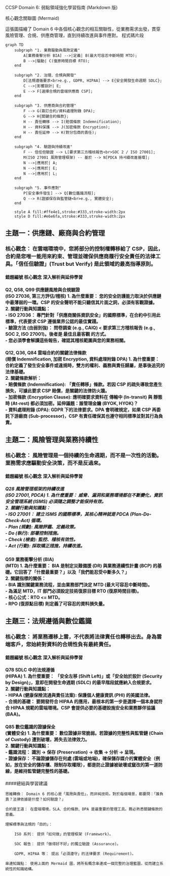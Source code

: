 CCSP Domain 6: 弱點領域強化學習指南 (Markdown 版)

核心觀念關聯圖 (Mermaid)

這張圖描繪了 Domain 6 中各個核心觀念的相互關聯性，從業務需求出發，貫穿風險管理、合規、供應商管理，直到持續改進與事件應對。
程式碼片段

```mermaid
graph TD
    subgraph "1. 業務驅動與風險定義"
        A[業務衝擊分析 BIA] -->|定義| B(最大可容忍中斷時間 MTD);
        B -->|驅動| C(復原時間目標 RTO);
    end

    subgraph "2. 治理、合規與開發"
        D[法規遵循要求<br>e.g., GDPR, HIPAA] --> E{安全開發生命週期 SDLC};
        C -->|影響設計| E;
        E --> F[選擇合規的雲端供應商 CSP];
    end

    subgraph "3. 供應商與合約管理"
        F --> G(簽訂合約/資料處理附錄 DPA);
        G --> H{關鍵合約條款};
        H -- 責任轉移 --> I(賠償條款 Indemnification);
        H -- 資料保護 --> J(加密條款 Encryption);
        H -- 責任延伸 --> K(對分包商的責任);
    end

    subgraph "4. 驗證與持續改進"
        F -- 信任但驗證 --> L[要求第三方稽核報告<br>SOC 2 / ISO 27001];
        M(ISO 27001 風險管理框架) -- 基於 --> N[PDCA 持셔續改進循環];
        N -->|應用於| A;
        N -->|應用於| E;
        N -->|應用於| L;
    end
    
    subgraph "5. 事件應對"
        P[安全事件發生] --> Q[數位鑑識流程];
        Q --> R(證據保存與監管鏈<br>e.g., 實體安全);
    end

    style A fill:#ffe4e1,stroke:#333,stroke-width:2px
    style D fill:#e6e6fa,stroke:#333,stroke-width:2px

```
## 主題一：供應鏈、廠商與合約管理

###    核心觀念： 在雲端環境中，您將部分的控制權轉移給了 CSP，因此，合約是您唯一能用來約束、管理並確保供應商履行安全責任的法律工具。「信任但驗證」(Trust but Verify) 是此領域的最高指導原則。

#### 錯題編號	核心觀念	深入解析與延伸學習
#### Q2, Q58, Q99	供應鏈風險與合規驗證<br>(ISO 27036, 第三方評估/稽核)	1. 為什麼重要： 您的安全防護能力取決於供應鏈中最薄弱的一環。CSP 的安全聲明不能只聽信其片面之詞，必須有客觀證據。<br>2. 關鍵行動與知識點：<br> - ISO 27036： 專門針對「供應商關係資訊安全」的國際標準，在合約中引用此標準，代表要求 CSP 遵循業界公認的最佳實踐。<br> - 驗證方法 (由弱到強)： 問卷調查 (e.g., CAIQ) < 要求第三方稽核報告 (e.g., SOC 2, ISO 27001)。後者是 最佳且最客觀 的方式。<br> - 您必須學會解讀這些報告，確認其稽核範圍與您的業務相關。
#### Q12, Q36, Q84	雲端合約的關鍵法律條款<br>(賠償 Indemnification, 加密 Encryption, 資料處理附錄 DPA)	1. 為什麼重要： 合約定義了發生安全事件或違規時，雙方的權利、義務與責任歸屬，是事後追究的法律基礎。<br>2. 關鍵條款解析：<br> - 賠償條款 (Indemnification): 「責任轉移」條款。若因 CSP 的疏失導致您產生損失，可據此要求 CSP 賠償，是關鍵的法律防火牆。<br> - 加密條款 (Encryption Clause): 應明確要求資料在 傳輸中 (In-transit) 與 靜態時 (At-rest) 都必須加密。延伸議題：誰管理金鑰 (BYOK, HYOK)？<br> - 資料處理附錄 (DPA): GDPR 下的法律要求。DPA 會明確規定，如果 CSP 再委託下游廠商 (Sub-processor)，CSP 有責任確保其也遵守相同標準並對其行為負責。

## 主題二：風險管理與業務持續性

###    核心觀念： 風險管理是一個持續的生命週期，而不是一次性的活動。業務需求應驅動安全決策，而不是反過來。

#### 錯題編號	核心觀念	深入解析與延伸學習
##### Q28	風險管理框架的持續改進<br>(ISO 27001, PDCA)	1. 為什麼重要： 威脅、漏洞和業務環境都在不斷變化，資訊安全管理系統 (ISMS) 必須隨之調整才能保持有效。<br>2. 關鍵行動與知識點：<br> - ISO 27001： 建立 ISMS 的國際標準，其核心精神就是 PDCA (Plan-Do-Check-Act) 循環。<br> - Plan (規劃): 風險評鑑、定義政策。<br> - Do (執行): 部署控制措施。<br> - Check (檢查): 監控、稽核有效性。<br> - Act (行動): 採取矯正措施，持續改進。
#### Q59	業務衝擊分析 (BIA)<br>(MTD)	1. 為什麼重要： BIA 是制定災難備援 (DR) 與業務連續性計畫 (BCP) 的基礎。它回答了「什麼最重要？」以及「我們能忍受中斷多久？」<br>2. 關鍵指標的關係：<br> - BIA 識別關鍵業務流程，並由業務部門決定 MTD (最大可容忍中斷時間)。<br> - 為滿足 MTD，IT 部門必須設定技術復原目標 RTO (復原時間目標)。<br> - 核心公式：RTO <= MTD。<br> - RPO (復原點目標) 則定義了可容忍的資料損失量。

## 主題三：法規遵循與數位鑑識

###    核心觀念： 將業務遷移上雲，不代表將法律責任也轉移出去。身為雲端客戶，您始終對資料的合規性負有最終責任。

#### 錯題編號	核心觀念	深入解析與延伸學習
#### Q78	SDLC 中的法規遵循<br>(HIPAA)	1. 為什麼重要： 「安全左移 (Shift Left)」或「安全始於設計 (Security by Design)」，意即在開發生命週期 (SDLC) 的最早階段就應納入合規要求。<br>2. 關鍵行動與知識點：<br> - HIPAA (健康保險流通與責任法案): 保護個人健康資訊 (PHI) 的美國法律。<br> - 合規的基礎： 要開發符合 HIPAA 的應用，最根本的第一步是選擇一個本身就符合 HIPAA 規範的雲端環境。CSP 會提供必要的基礎設施安全和業務夥伴協議 (BAA)。
#### Q85	數位鑑識的證據保全<br>(實體安全)	1. 為什麼重要： 數位證據非常脆弱。若證據的完整性與監管鏈 (Chain of Custody) 遭到破壞，將失去法律效力。<br>2. 關鍵行動與知識點：<br> - 鑑識流程： 識別 -> 保存 (Preservation) -> 收集 -> 分析 -> 呈現。<br> - 證據保存： 不論證據儲存在何處 (雲端或地端)，確保儲存媒介的實體安全（例如，放在安全的儲存櫃、限制存取權限），都是防止證據被破壞或竄改的第一道防線，是維持監管鏈完整性的基礎。

####總結與學習建議

    思維轉換： Domain 6 的核心是「風險與責任」，而非純技術。對於每個場景，都要問：「誰負責？法律依據是什麼？如何驗證？」

    合約是王道： 在雲端環境，SLA、合約條款、DPA 是最重要的管理工具。務必熟悉關鍵條款的意義。

    理解標準與法規的「目的」：

        ISO 系列： 提供「如何做」的管理框架 (Framework)。

        SOC 報告： 提供「做得好不好」的獨立驗證 (Assurance)。

        GDPR, HIPAA 等： 提出「必須遵守」的法律要求 (Requirement)。

    串連知識點： 使用上面的 Mermaid 圖，將所有概念串連成一個完整的治理藍圖，從而建立系統性的知識結構。
